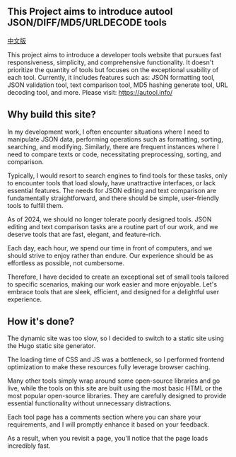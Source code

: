 ## This Project aims to introduce autool JSON/DIFF/MD5/URLDECODE tools
[中文版](README.zh.md)

This project aims to introduce a developer tools website that pursues fast responsiveness, simplicity, and comprehensive functionality. It doesn't prioritize the quantity of tools but focuses on the exceptional usability of each tool. Currently, it includes features such as:
JSON formatting tool, JSON validation tool, text comparison tool, MD5 hashing generate tool, URL decoding tool, and more.
Please visit: https://autool.info/

## Why build this site?

In my development work, I often encounter situations where I need to manipulate JSON data, performing operations such as formatting, sorting, searching, and modifying. Similarly, there are frequent instances where I need to compare texts or code, necessitating preprocessing, sorting, and comparison.

Typically, I would resort to search engines to find tools for these tasks, only to encounter tools that load slowly, have unattractive interfaces, or lack essential features. The needs for JSON editing and text comparison are fundamentally straightforward, and there should be simple, user-friendly tools to fulfill them.

As of 2024, we should no longer tolerate poorly designed tools. JSON editing and text comparison tasks are a routine part of our work, and we deserve tools that are fast, elegant, and feature-rich.

Each day, each hour, we spend our time in front of computers, and we should strive to enjoy rather than endure. Our experience should be as effortless as possible, not cumbersome.

Therefore, I have decided to create an exceptional set of small tools tailored to specific scenarios, making our work easier and more enjoyable. Let's embrace tools that are sleek, efficient, and designed for a delightful user experience.

## How it's done?

The dynamic site was too slow, so I decided to switch to a static site using the Hugo static site generator.

The loading time of CSS and JS was a bottleneck, so I performed frontend optimization to make these resources fully leverage browser caching.

Many other tools simply wrap around some open-source libraries and go live, while the tools on this site are built using the most basic HTML or the most popular open-source libraries. They are carefully designed to provide essential functionality without unnecessary distractions.

Each tool page has a comments section where you can share your requirements, and I will promptly enhance it based on your feedback.

As a result, when you revisit a page, you'll notice that the page loads incredibly fast.
